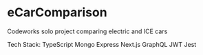 # eCarComparison

Codeworks solo project comparing electric and ICE cars

Tech Stack:
TypeScript
Mongo
Express
Next.js
GraphQL
JWT
Jest
